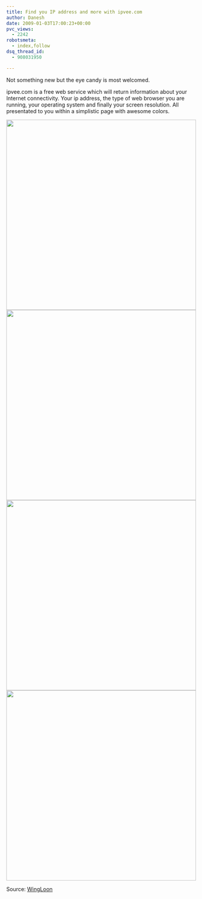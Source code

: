 ```yaml
---
title: Find you IP address and more with ipvee.com
author: Danesh
date: 2009-01-03T17:00:23+00:00
pvc_views:
  - 2242
robotsmeta:
  - index,follow
dsq_thread_id:
  - 908031950

---
```

Not something new but the eye candy is most welcomed.

ipvee.com is a free web service which will return information about your Internet connectivity. Your ip address, the type of web browser you are running, your operating system and finally your screen resolution. All presentated to you within a simplistic page with awesome colors.

<img class="alignnone" src="http://farm4.static.flickr.com/3094/3162829409_75a123134d_o.png" alt="" width="500" /> 

<img class="alignnone" src="http://farm4.static.flickr.com/3127/3162829415_454261ddf9_o.png" alt="" width="500" /> 

<img class="alignnone" src="http://farm4.static.flickr.com/3128/3162829417_b6e90edbf3_o.png" alt="" width="500" /> 

<img class="alignnone" src="http://farm4.static.flickr.com/3096/3162829423_7d3185f5e2_o.png" alt="" width="500" /> 

Source: [WingLoon][1]

 [1]: http://wingloon.com/2009/01/02/find-your-ip-address-web-browser-operating-system-and-screen-resolution-info-using-ipvee/
